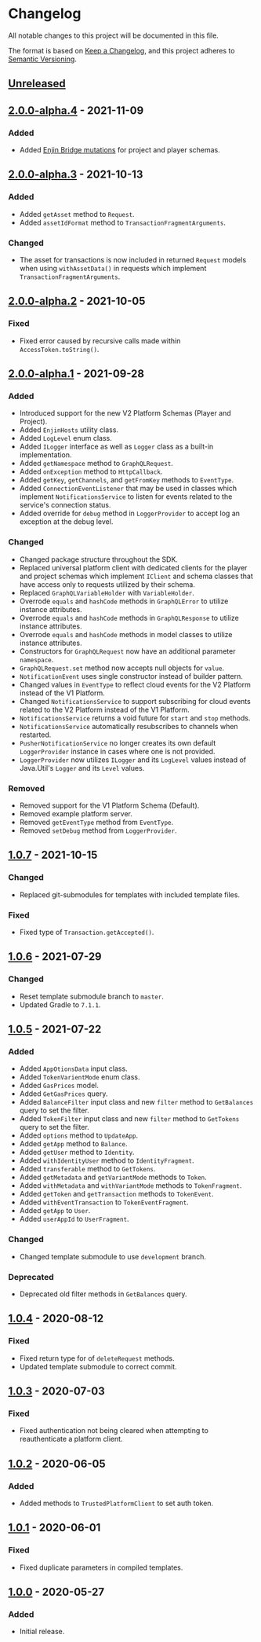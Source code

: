 # Changelog
All notable changes to this project will be documented in this file.

The format is based on [Keep a Changelog](https://keepachangelog.com/en/1.0.0/),
and this project adheres to [Semantic Versioning](https://semver.org/spec/v2.0.0.html).

## [Unreleased]

## [2.0.0-alpha.4] - 2021-11-09
### Added
- Added [Enjin Bridge mutations](https://docs.enjin.io/enjin-api/sending-and-receiving-requests/enjin-bridge) for
  project and player schemas.

## [2.0.0-alpha.3] - 2021-10-13
### Added
- Added `getAsset` method to `Request`.
- Added `assetIdFormat` method to `TransactionFragmentArguments`.

### Changed
- The asset for transactions is now included in returned `Request` models when using `withAssetData()` in requests which
  implement `TransactionFragmentArguments`.

## [2.0.0-alpha.2] - 2021-10-05
### Fixed
- Fixed error caused by recursive calls made within `AccessToken.toString()`.

## [2.0.0-alpha.1] - 2021-09-28
### Added
- Introduced support for the new V2 Platform Schemas (Player and Project).
- Added `EnjinHosts` utility class.
- Added `LogLevel` enum class.
- Added `ILogger` interface as well as `Logger` class as a built-in implementation.
- Added `getNamespace` method to `GraphQLRequest`.
- Added `onException` method to `HttpCallback`.
- Added `getKey`, `getChannels`, and `getFromKey` methods to `EventType`.
- Added `ConnectionEventListener` that may be used in classes which implement `NotificationsService` to listen for
  events related to the service's connection status.
- Added override for `debug` method in `LoggerProvider` to accept log an exception at the debug level.

### Changed
- Changed package structure throughout the SDK.
- Replaced universal platform client with dedicated clients for the player and project schemas which implement `IClient`
  and schema classes that have access only to requests utilized by their schema.
- Replaced `GraphQLVariableHolder` with `VariableHolder`.
- Overrode `equals` and `hashCode` methods in `GraphQLError` to utilize instance attributes.
- Overrode `equals` and `hashCode` methods in `GraphQLResponse` to utilize instance attributes.
- Overrode `equals` and `hashCode` methods in model classes to utilize instance attributes.
- Constructors for `GraphQLRequest` now have an additional parameter `namespace`.
- `GraphQLRequest.set` method now accepts null objects for `value`.
- `NotificationEvent` uses single constructor instead of builder pattern.
- Changed values in `EventType` to reflect cloud events for the V2 Platform instead of the V1 Platform.
- Changed `NotificationsService` to support subscribing for cloud events related to the V2 Platform instead of the V1
  Platform.
- `NotificationsService` returns a void future for `start` and `stop` methods.
- `NotificationsService` automatically resubscribes to channels when restarted.
- `PusherNotificationService` no longer creates its own default `LoggerProvider` instance in cases where one is not
  provided.
- `LoggerProvider` now utilizes `ILogger` and its `LogLevel` values instead of Java.Util's `Logger` and its `Level`
  values.

### Removed
- Removed support for the V1 Platform Schema (Default).
- Removed example platform server.
- Removed `getEventType` method from `EventType`.
- Removed `setDebug` method from `LoggerProvider`.

## [1.0.7] - 2021-10-15
### Changed
- Replaced git-submodules for templates with included template files.

### Fixed
- Fixed type of `Transaction.getAccepted()`.

## [1.0.6] - 2021-07-29
### Changed
- Reset template submodule branch to `master`.
- Updated Gradle to `7.1.1`.

## [1.0.5] - 2021-07-22
### Added
- Added `AppOtionsData` input class.
- Added `TokenVarientMode` enum class.
- Added `GasPrices` model.
- Added `GetGasPrices` query.
- Added `BalanceFilter` input class and new `filter` method to `GetBalances` query to set the filter.
- Added `TokenFilter` input class and new `filter` method to `GetTokens` query to set the filter.
- Added `options` method to `UpdateApp`.
- Added `getApp` method to `Balance`.
- Added `getUser` method to `Identity`.
- Added `withIdentityUser` method to `IdentityFragment`.
- Added `transferable` method to `GetTokens`.
- Added `getMetadata` and `getVariantMode` methods to `Token`.
- Added `withMetadata` and `withVariantMode` methods to `TokenFragment`.
- Added `getToken` and `getTransaction` methods to `TokenEvent`.
- Added `withEventTransaction` to `TokenEventFragment`.
- Added `getApp` to `User`.
- Added `userAppId` to `UserFragment`.

### Changed
- Changed template submodule to use `development` branch.

### Deprecated
- Deprecated old filter methods in `GetBalances` query.

## [1.0.4] - 2020-08-12
### Fixed
- Fixed return type for of `deleteRequest` methods.
- Updated template submodule to correct commit.

## [1.0.3] - 2020-07-03
### Fixed
- Fixed authentication not being cleared when attempting to reauthenticate a platform client.

## [1.0.2] - 2020-06-05
### Added
- Added methods to `TrustedPlatformClient` to set auth token.

## [1.0.1] - 2020-06-01
### Fixed
- Fixed duplicate parameters in compiled templates.

## [1.0.0] - 2020-05-27
### Added
- Initial release.

[Unreleased]: https://github.com/enjin/enjin-java-sdk/compare/2.0.0-alpha.4...HEAD
[2.0.0-alpha.4]: https://github.com/enjin/enjin-java-sdk/compare/2.0.0-alpha.3...2.0.0-alpha.4
[2.0.0-alpha.3]: https://github.com/enjin/enjin-java-sdk/compare/2.0.0-alpha.2...2.0.0-alpha.3
[2.0.0-alpha.2]: https://github.com/enjin/enjin-java-sdk/compare/2.0.0-alpha.1...2.0.0-alpha.2
[2.0.0-alpha.1]: https://github.com/enjin/enjin-java-sdk/compare/v1.0.7...2.0.0-alpha.1
[1.0.7]: https://github.com/enjin/enjin-java-sdk/compare/v1.0.6...v1.0.7
[1.0.6]: https://github.com/enjin/enjin-java-sdk/compare/v1.0.5...v1.0.6
[1.0.5]: https://github.com/enjin/enjin-java-sdk/compare/v1.0.4...v1.0.5
[1.0.4]: https://github.com/enjin/enjin-java-sdk/compare/v1.0.3...v1.0.4
[1.0.3]: https://github.com/enjin/enjin-java-sdk/compare/v1.0.2...v1.0.3
[1.0.2]: https://github.com/enjin/enjin-java-sdk/compare/v1.0.1...v1.0.2
[1.0.1]: https://github.com/enjin/enjin-java-sdk/compare/v1.0.0...v1.0.1
[1.0.0]: https://github.com/enjin/enjin-java-sdk/releases/tag/v1.0.0